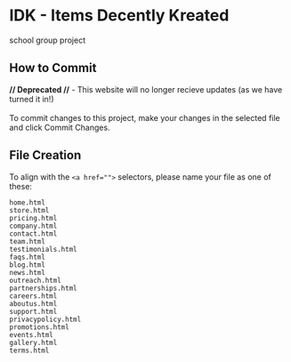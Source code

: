 # IDK - Items Decently Kreated
school group project

## How to Commit
**// Deprecated //** - This website will no longer recieve updates (as we have turned it in!)
<br><br>
To commit changes to this project, make your changes in the selected file and click Commit Changes.

## File Creation
To align with the `<a href="">` selectors, please name your file as one of these:
```
home.html
store.html
pricing.html
company.html
contact.html
team.html
testimonials.html
faqs.html
blog.html
news.html
outreach.html
partnerships.html
careers.html
aboutus.html
support.html
privacypolicy.html
promotions.html
events.html
gallery.html
terms.html
```
